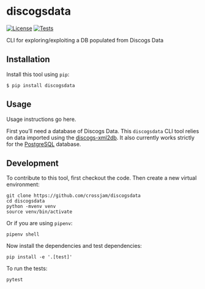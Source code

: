 # discogsdata

<!---
[![PyPI](https://img.shields.io/pypi/v/discogsdata.svg)](https://pypi.org/project/discogsdata/)
[![Changelog](https://img.shields.io/github/v/release/crossjam/discogsdata?include_prereleases&label=changelog)](https://github.com/crossjam/discogsdata/releases)
--->
[![License](https://img.shields.io/badge/license-Apache%202.0-blue.svg)](https://github.com/crossjam/discogsdata/blob/master/LICENSE)
[![Tests](https://github.com/crossjam/discogsdata/workflows/Test/badge.svg)](https://github.com/crossjam/discogsdata/actions?query=workflow%3ATest)

CLI for exploring/exploiting a DB populated from Discogs Data

## Installation

Install this tool using `pip`:

    $ pip install discogsdata

## Usage

Usage instructions go here.

First you’ll need a database of Discogs Data. This `discogsdata` CLI
tool relies on data imported using the
[discogs-xml2db](https://github.com/philipmat/discogs-xml2db). It also
currently works strictly for the [PostgreSQL](https://postgresql.org)
database.


## Development

To contribute to this tool, first checkout the code. Then create a new virtual environment:

	git clone https://github.com/crossjam/discogsdata
    cd discogsdata
    python -mvenv venv
    source venv/bin/activate

Or if you are using `pipenv`:

    pipenv shell

Now install the dependencies and test dependencies:

    pip install -e '.[test]'

To run the tests:

    pytest

